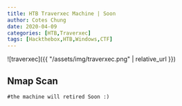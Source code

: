 ```yaml
---
title: HTB Traverxec Machine | Soon
author: Cotes Chung
date: 2020-04-09 
categories: [HTB,Traverxec]
tags: [Hackthebox,HTB,Windows,CTF]
---
```


![traverxec]({{ "/assets/img/traverxec.png" | relative_url }})

## Nmap Scan

```
#the machine will retired Soon :)
````

